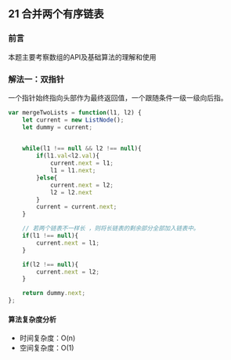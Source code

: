 ## 21 合并两个有序链表

### 前言
本题主要考察数组的API及基础算法的理解和使用


### 解法一：双指针
一个指针始终指向头部作为最终返回值，一个跟随条件一级一级向后指。

```js
var mergeTwoLists = function(l1, l2) {
    let current = new ListNode();
    let dummy = current;

    
    while(l1 !== null && l2 !== null){
        if(l1.val<l2.val){
            current.next = l1;
            l1 = l1.next;
        }else{
            current.next = l2;
            l2 = l2.next
        }
        current = current.next;
    }

    // 若两个链表不一样长 ，则将长链表的剩余部分全部加入链表中。
    if(l1 !== null){
        current.next = l1;
    }

    if(l2 !== null){
        current.next = l2;
    }

    return dummy.next;
};
```

#### 算法复杂度分析
- 时间复杂度：O(n)
- 空间复杂度：O(1) 
&nbsp;
    
